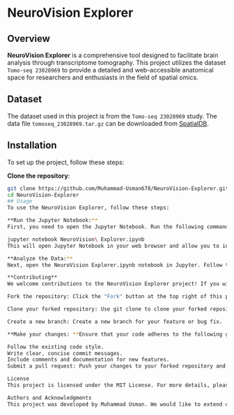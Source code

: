 # NeuroVision Explorer

## Overview
**NeuroVision Explorer** is a comprehensive tool designed to facilitate brain analysis through transcriptome tomography. This project utilizes the dataset `Tomo-seq 23028969` to provide a detailed and web-accessible anatomical space for researchers and enthusiasts in the field of spatial omics.

## Dataset
The dataset used in this project is from the `Tomo-seq 23028969` study. The data file `tomoseq_23028969.tar.gz` can be downloaded from [SpatialDB](http://www.spatialomics.org/SpatialDB/download.php).

## Installation
To set up the project, follow these steps:

 **Clone the repository**:
   ```sh
   git clone https://github.com/Muhammad-Usman678/NeuroVision-Explorer.git
   cd NeuroVision-Explorer
## Usage
To use the NeuroVision Explorer, follow these steps:

**Run the Jupyter Notebook:**
First, you need to open the Jupyter Notebook. Run the following command to start Jupyter Notebook:

jupyter notebook NeuroVision\ Explorer.ipynb
This will open Jupyter Notebook in your web browser and allow you to interact with the NeuroVision Explorer.ipynb notebook.

**Analyze the Data:**
Next, open the NeuroVision Explorer.ipynb notebook in Jupyter. Follow the instructions within the notebook and execute the cells to process and analyze the dataset. The notebook is designed to guide you through the analysis steps, providing visualizations and insights into the spatial transcriptomics data.

**Contributing**
We welcome contributions to the NeuroVision Explorer project! If you wish to contribute, please follow these steps:

Fork the repository: Click the "Fork" button at the top right of this page to create a copy of the repository in your GitHub account.

Clone your forked repository: Use git clone to clone your forked repository to your local machine.

Create a new branch: Create a new branch for your feature or bug fix.

**Make your changes: **Ensure that your code adheres to the following guidelines:

Follow the existing code style.
Write clear, concise commit messages.
Include comments and documentation for new features.
Submit a pull request: Push your changes to your forked repository and create a pull request to the main repository.

License
This project is licensed under the MIT License. For more details, please see the LICENSE file.

Authors and Acknowledgments
This project was developed by Muhammad Usman. We would like to extend our gratitude to the researchers who made the Tomo-seq 23028969 dataset available, as their work has been invaluable for this project.
